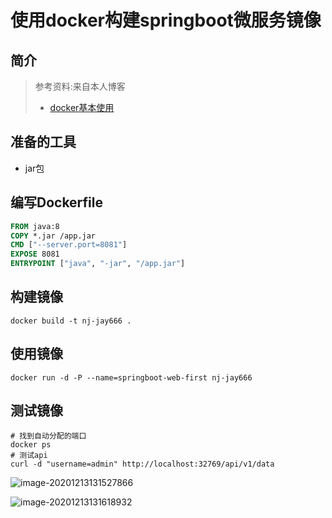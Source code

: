 # 使用docker构建springboot微服务镜像

## 简介

> 参考资料:来自本人博客
>
> * [docker基本使用](https://blog.nj-jay.com/docker%e5%9f%ba%e6%9c%ac%e4%bd%bf%e7%94%a8/)

## 准备的工具

* jar包

## 编写Dockerfile

```dockerfile
FROM java:8
COPY *.jar /app.jar
CMD ["--server.port=8081"]
EXPOSE 8081
ENTRYPOINT ["java", "-jar", "/app.jar"]
```

## 构建镜像

```shell
docker build -t nj-jay666 .
```

## 使用镜像

```shell
docker run -d -P --name=springboot-web-first nj-jay666
```

## 测试镜像

```shell
# 找到自动分配的端口
docker ps 
# 测试api
curl -d "username=admin" http://localhost:32769/api/v1/data
```

![image-20201213131527866](http://picture.nj-jay.com/image-20201213131527866.png)

![image-20201213131618932](http://picture.nj-jay.com/image-20201213131618932.png)

